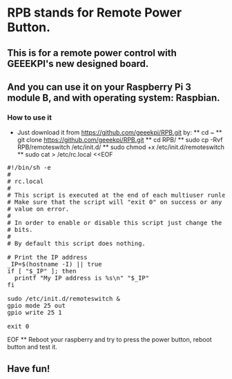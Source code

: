 # RPB stands for Remote Power Button.
## This is for a remote power control with GEEEKPI's new designed board.
## And you can use it on your Raspberry Pi 3 module B, and with operating system: Raspbian.
### How to use it ###
* Just download it from https://github.com/geeekpi/RPB.git by:
** cd ~
** git clone https://github.com/geeekpi/RPB.git
** cd RPB/
** sudo cp -Rvf RPB/remoteswitch /etc/init.d/
** sudo chmod +x /etc/init.d/remoteswitch
** sudo cat > /etc/rc.local <<EOF
<pre>
#!/bin/sh -e
#
# rc.local
#
# This script is executed at the end of each multiuser runlevel.
# Make sure that the script will "exit 0" on success or any other
# value on error.
#
# In order to enable or disable this script just change the execution
# bits.
#
# By default this script does nothing.

# Print the IP address
_IP=$(hostname -I) || true
if [ "$_IP" ]; then
  printf "My IP address is %s\n" "$_IP"
fi

sudo /etc/init.d/remoteswitch &
gpio mode 25 out
gpio write 25 1

exit 0
</pre>
EOF
** Reboot your raspberry and try to press the power button, reboot button and test it.
## Have fun!
